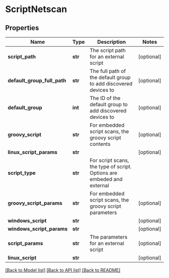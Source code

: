 # ScriptNetscan

## Properties
Name | Type | Description | Notes
------------ | ------------- | ------------- | -------------
**script_path** | **str** | The script path for an external script | [optional] 
**default_group_full_path** | **str** | The full path of the default group to add discovered devices to | [optional] 
**default_group** | **int** | The ID of the default group to add discovered devices to | [optional] 
**groovy_script** | **str** | For embedded script scans, the groovy script contents | [optional] 
**linux_script_params** | **str** |  | [optional] 
**script_type** | **str** | For script scans, the type of script. Options are embeded and external | 
**groovy_script_params** | **str** | For embedded script scans, the groovy script parameters | [optional] 
**windows_script** | **str** |  | [optional] 
**windows_script_params** | **str** |  | [optional] 
**script_params** | **str** | The parameters for an external script | [optional] 
**linux_script** | **str** |  | [optional] 

[[Back to Model list]](../README.md#documentation-for-models) [[Back to API list]](../README.md#documentation-for-api-endpoints) [[Back to README]](../README.md)

